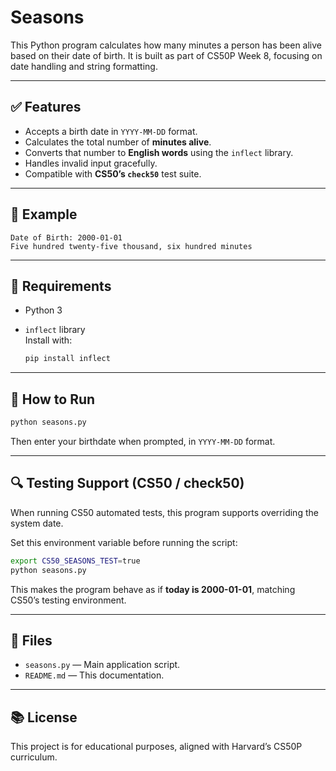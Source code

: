 # Seasons

This Python program calculates how many minutes a person has been alive based on their date of birth. It is built as part of CS50P Week 8, focusing on date handling and string formatting.

---

## ✅ Features

- Accepts a birth date in `YYYY-MM-DD` format.
- Calculates the total number of **minutes alive**.
- Converts that number to **English words** using the `inflect` library.
- Handles invalid input gracefully.
- Compatible with **CS50’s `check50`** test suite.

---

## 🧪 Example

```
Date of Birth: 2000-01-01
Five hundred twenty-five thousand, six hundred minutes
```

---

## 🧰 Requirements

- Python 3
- `inflect` library  
  Install with:

  ```bash
  pip install inflect
  ```

---

## 🚀 How to Run

```bash
python seasons.py
```

Then enter your birthdate when prompted, in `YYYY-MM-DD` format.

---

## 🔍 Testing Support (CS50 / check50)

When running CS50 automated tests, this program supports overriding the system date.

Set this environment variable before running the script:

```bash
export CS50_SEASONS_TEST=true
python seasons.py
```

This makes the program behave as if **today is 2000-01-01**, matching CS50’s testing environment.

---

## 📁 Files

- `seasons.py` — Main application script.
- `README.md` — This documentation.

---

## 📚 License

This project is for educational purposes, aligned with Harvard’s CS50P curriculum.
